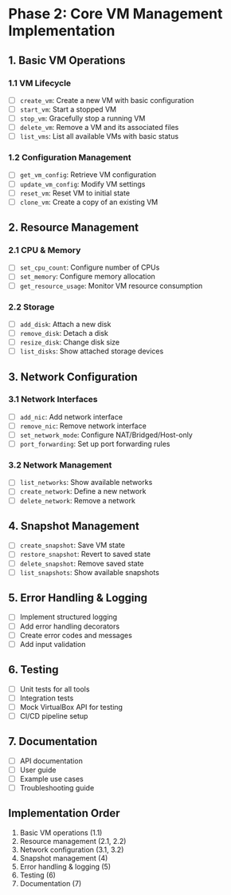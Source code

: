 # Phase 2: Core VM Management Implementation

## 1. Basic VM Operations

### 1.1 VM Lifecycle
- [ ] `create_vm`: Create a new VM with basic configuration
- [ ] `start_vm`: Start a stopped VM
- [ ] `stop_vm`: Gracefully stop a running VM
- [ ] `delete_vm`: Remove a VM and its associated files
- [ ] `list_vms`: List all available VMs with basic status

### 1.2 Configuration Management
- [ ] `get_vm_config`: Retrieve VM configuration
- [ ] `update_vm_config`: Modify VM settings
- [ ] `reset_vm`: Reset VM to initial state
- [ ] `clone_vm`: Create a copy of an existing VM

## 2. Resource Management

### 2.1 CPU & Memory
- [ ] `set_cpu_count`: Configure number of CPUs
- [ ] `set_memory`: Configure memory allocation
- [ ] `get_resource_usage`: Monitor VM resource consumption

### 2.2 Storage
- [ ] `add_disk`: Attach a new disk
- [ ] `remove_disk`: Detach a disk
- [ ] `resize_disk`: Change disk size
- [ ] `list_disks`: Show attached storage devices

## 3. Network Configuration

### 3.1 Network Interfaces
- [ ] `add_nic`: Add network interface
- [ ] `remove_nic`: Remove network interface
- [ ] `set_network_mode`: Configure NAT/Bridged/Host-only
- [ ] `port_forwarding`: Set up port forwarding rules

### 3.2 Network Management
- [ ] `list_networks`: Show available networks
- [ ] `create_network`: Define a new network
- [ ] `delete_network`: Remove a network

## 4. Snapshot Management
- [ ] `create_snapshot`: Save VM state
- [ ] `restore_snapshot`: Revert to saved state
- [ ] `delete_snapshot`: Remove saved state
- [ ] `list_snapshots`: Show available snapshots

## 5. Error Handling & Logging
- [ ] Implement structured logging
- [ ] Add error handling decorators
- [ ] Create error codes and messages
- [ ] Add input validation

## 6. Testing
- [ ] Unit tests for all tools
- [ ] Integration tests
- [ ] Mock VirtualBox API for testing
- [ ] CI/CD pipeline setup

## 7. Documentation
- [ ] API documentation
- [ ] User guide
- [ ] Example use cases
- [ ] Troubleshooting guide

## Implementation Order
1. Basic VM operations (1.1)
2. Resource management (2.1, 2.2)
3. Network configuration (3.1, 3.2)
4. Snapshot management (4)
5. Error handling & logging (5)
6. Testing (6)
7. Documentation (7)
